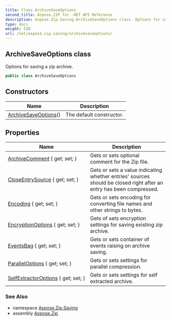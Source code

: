 ```yaml
---
title: Class ArchiveSaveOptions
second_title: Aspose.ZIP for .NET API Reference
description: Aspose.Zip.Saving.ArchiveSaveOptions class. Options for saving a zip archive
type: docs
weight: 520
url: /net/aspose.zip.saving/archivesaveoptions/
---
```

## ArchiveSaveOptions class

Options for saving a zip archive.

```csharp
public class ArchiveSaveOptions
```

## Constructors

| Name | Description |
| --- | --- |
| [ArchiveSaveOptions](archivesaveoptions/)() | The default constructor. |

## Properties

| Name | Description |
| --- | --- |
| [ArchiveComment](../../aspose.zip.saving/archivesaveoptions/archivecomment/) { get; set; } | Gets or sets optional comment for the Zip file. |
| [CloseEntrySource](../../aspose.zip.saving/archivesaveoptions/closeentrysource/) { get; set; } | Gets or sets a value indicating whether entries' sources should be closed right after an entry has been compressed. |
| [Encoding](../../aspose.zip.saving/archivesaveoptions/encoding/) { get; set; } | Gets or sets encoding for converting file names and other strings to bytes. |
| [EncryptionOptions](../../aspose.zip.saving/archivesaveoptions/encryptionoptions/) { get; set; } | Gets of sets encryption settings for saving existing zip archive. |
| [EventsBag](../../aspose.zip.saving/archivesaveoptions/eventsbag/) { get; set; } | Gets or sets container of events raising on archive saving. |
| [ParallelOptions](../../aspose.zip.saving/archivesaveoptions/paralleloptions/) { get; set; } | Gets or sets settings for parallel compression. |
| [SelfExtractorOptions](../../aspose.zip.saving/archivesaveoptions/selfextractoroptions/) { get; set; } | Gets or sets settings for self extracted archive. |

### See Also

* namespace [Aspose.Zip.Saving](../../aspose.zip.saving/)
* assembly [Aspose.Zip](../../)


